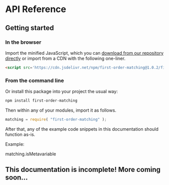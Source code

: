 
# API Reference

## Getting started

### In the browser

Import the minified JavaScript, which you can [download from our repository
directly](https://raw.githubusercontent.com/lurchmath/openmath-js/master/openmath.js)
or import from a CDN with the following one-liner.

```html
<script src='https://cdn.jsdelivr.net/npm/first-order-matching@1.0.2/first-order-matching.js'></script>
```

### From the command line

Or install this package into your project the usual way:

```bash
npm install first-order-matching
```

Then within any of your modules, import it as follows.

```js
matching = require( "first-order-matching" );
```

After that, any of the example code snippets in this documentation should
function as-is.

Example:

<div class="runnable-example">
matching.isMetavariable
</div>

## This documentation is incomplete!  More coming soon...

<script src="https://embed.runkit.com"></script>
<script>
var elements = document.getElementsByClassName( 'runnable-example' );
for ( var i = 0 ; i < elements.length ; i++ ) {
    var source = elements[i].textContent;
    elements[i].textContent = '';
    var notebook = RunKit.createNotebook( {
        element: elements[i],
        source: source,
        preamble: 'matching = require( "first-order-matching" );'
    } );
}
</script>
